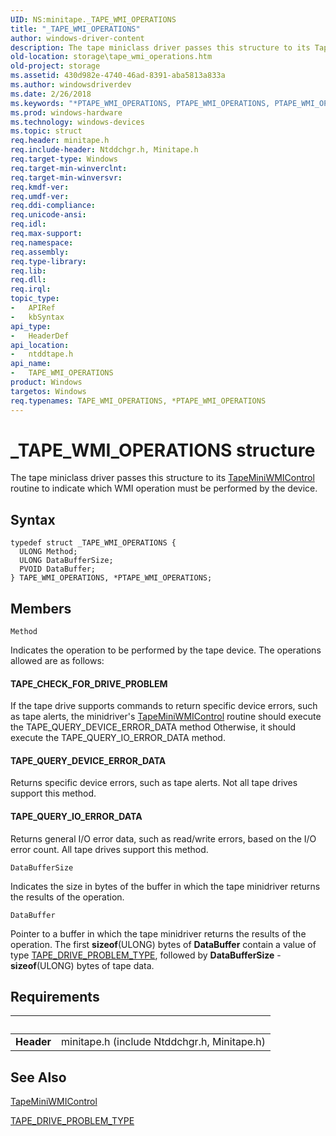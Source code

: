 ```yaml
---
UID: NS:minitape._TAPE_WMI_OPERATIONS
title: "_TAPE_WMI_OPERATIONS"
author: windows-driver-content
description: The tape miniclass driver passes this structure to its TapeMiniWMIControl routine to indicate which WMI operation must be performed by the device.
old-location: storage\tape_wmi_operations.htm
old-project: storage
ms.assetid: 430d982e-4740-46ad-8391-aba5813a833a
ms.author: windowsdriverdev
ms.date: 2/26/2018
ms.keywords: "*PTAPE_WMI_OPERATIONS, PTAPE_WMI_OPERATIONS, PTAPE_WMI_OPERATIONS structure pointer [Storage Devices], TAPE_WMI_OPERATIONS, TAPE_WMI_OPERATIONS structure [Storage Devices], _TAPE_WMI_OPERATIONS, ntddtape/PTAPE_WMI_OPERATIONS, ntddtape/TAPE_WMI_OPERATIONS, storage.tape_wmi_operations, structs-tape_93f1d9af-45b2-4121-9b4c-70ed7eaf1782.xml"
ms.prod: windows-hardware
ms.technology: windows-devices
ms.topic: struct
req.header: minitape.h
req.include-header: Ntddchgr.h, Minitape.h
req.target-type: Windows
req.target-min-winverclnt: 
req.target-min-winversvr: 
req.kmdf-ver: 
req.umdf-ver: 
req.ddi-compliance: 
req.unicode-ansi: 
req.idl: 
req.max-support: 
req.namespace: 
req.assembly: 
req.type-library: 
req.lib: 
req.dll: 
req.irql: 
topic_type:
-	APIRef
-	kbSyntax
api_type:
-	HeaderDef
api_location:
-	ntddtape.h
api_name:
-	TAPE_WMI_OPERATIONS
product: Windows
targetos: Windows
req.typenames: TAPE_WMI_OPERATIONS, *PTAPE_WMI_OPERATIONS
---
```


# _TAPE_WMI_OPERATIONS structure
The tape miniclass driver passes this structure to its <a href="https://msdn.microsoft.com/library/windows/hardware/ff567957">TapeMiniWMIControl</a> routine to indicate which WMI operation must be performed by the device.

## Syntax
````
typedef struct _TAPE_WMI_OPERATIONS {
  ULONG Method;
  ULONG DataBufferSize;
  PVOID DataBuffer;
} TAPE_WMI_OPERATIONS, *PTAPE_WMI_OPERATIONS;
````

## Members


`Method`

Indicates the operation to be performed by the tape device. The operations allowed are as follows:





#### TAPE_CHECK_FOR_DRIVE_PROBLEM

If the tape drive supports commands to return specific device errors, such as tape alerts, the minidriver's <a href="https://msdn.microsoft.com/library/windows/hardware/ff567957">TapeMiniWMIControl</a> routine should execute the TAPE_QUERY_DEVICE_ERROR_DATA method Otherwise, it should execute the TAPE_QUERY_IO_ERROR_DATA method.





#### TAPE_QUERY_DEVICE_ERROR_DATA

Returns specific device errors, such as tape alerts. Not all tape drives support this method.





#### TAPE_QUERY_IO_ERROR_DATA

Returns general I/O error data, such as read/write errors, based on the I/O error count. All tape drives support this method.

`DataBufferSize`

Indicates the size in bytes of the buffer in which the tape minidriver returns the results of the operation.

`DataBuffer`

Pointer to a buffer in which the tape minidriver returns the results of the operation. The first <b>sizeof</b>(ULONG) bytes of <b>DataBuffer</b> contain a value of type <a href="..\ntddtape\ne-ntddtape-_tape_drive_problem_type.md">TAPE_DRIVE_PROBLEM_TYPE</a>, followed by <b>DataBufferSize</b> - <b>sizeof</b>(ULONG) bytes of tape data.


## Requirements
| &nbsp; | &nbsp; |
| ---- |:---- |
| **Header** | minitape.h (include Ntddchgr.h, Minitape.h) |

## See Also

<a href="https://msdn.microsoft.com/library/windows/hardware/ff567957">TapeMiniWMIControl</a>



<a href="..\ntddtape\ne-ntddtape-_tape_drive_problem_type.md">TAPE_DRIVE_PROBLEM_TYPE</a>
